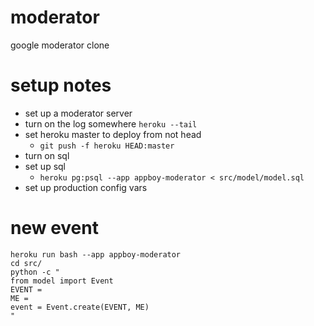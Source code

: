 # moderator
google moderator clone


# setup notes

  - set up a moderator server
  - turn on the log somewhere `heroku --tail`
  - set heroku master to deploy from not head
    - `git push -f heroku HEAD:master`
  - turn on sql
  - set up sql
    - `heroku pg:psql --app appboy-moderator < src/model/model.sql`
  - set up production config vars

# new event

```
heroku run bash --app appboy-moderator
cd src/
python -c "
from model import Event
EVENT =
ME =
event = Event.create(EVENT, ME)
"
```
